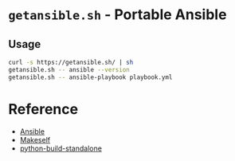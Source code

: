 # `getansible.sh` - Portable Ansible

## Usage

```bash
curl -s https://getansible.sh/ | sh
getansible.sh -- ansible --version
getansible.sh -- ansible-playbook playbook.yml
```

# Reference

- [Ansible](https://www.ansible.com/)
- [Makeself](https://makeself.io/)
- [python-build-standalone](https://github.com/indygreg/python-build-standalone)
